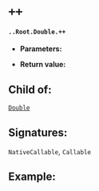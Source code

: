 # `++`

#### `..Root.Double.++`

* **Parameters:**

* **Return value:**

## Child of:

[`Double`](docs..Root.Double.md)

## Signatures:

`NativeCallable`, `Callable`


## Example:



